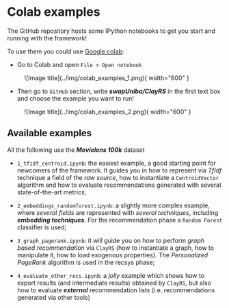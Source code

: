# Colab examples

The GitHub repository hosts some IPython notebooks to get you start and running with the framework!

To use them you could use [Google colab](https://colab.research.google.com/?hl=it):

* Go to Colab and open `File > Open notebook`
<figure markdown>
  ![Image title](../img/colab_examples_1.png){ width="600" }
</figure>

* Then go to `GitHub` section, write ***swapUniba/ClayRS*** in the first text box and choose the example you want 
to run!
<figure markdown>
  ![Image title](../img/colab_examples_2.png){ width="600" }
</figure>

## Available examples

All the following use the ***Movielens 100k*** dataset

* `1_tfidf_centroid.ipynb`: the easiest example, a good starting point for newcomers of the framework.
It guides you in how to represent via *TfIdf* technique a field of the *raw source*, how to instantiate a 
`CentroidVector` algorithm and how to evaluate recommendations generated with several state-of-the-art metrics;

* `2_embeddings_randomforest.ipynb`: a slightly more complex example, where *several fields* are represented
with *several techniques*, including ***embedding techniques***. For the recommendation phase a 
`Random Forest` classifier is used;

* `3_graph_pagerank.ipynb`: it will guide you on how to perform *graph based recommendation* via `ClayRS`
(how to instantiate a graph, how to manipulate it, how to load exogenous properties). The *Personalized PageRank*
algorithm is used in the recsys phase;

* `4_evaluate_other_recs.ipynb`: a *jolly* example which shows how to export results (and intermediate results)
obtained by `ClayRS`, but also how to evaluate ***external*** recommendation lists (i.e. recommendations generated via 
other tools)